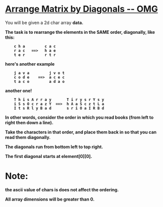 # [Arrange Matrix by Diagonals -- OMG](https://www.codewars.com/kata/arrange-matrix-by-diagonals-omg "https://www.codewars.com/kata/5ab1f8d38d28f67410000090")

You will be given a 2d char array <strong>data.



The task is to rearrange the elements in the SAME order, diagonally, like this:

        c h a         c a c 
        r a c   ==>   h a e
        t e r         r t r
      
here's another example
      
        j a v a         j v o t 
        c o d e    ==>  a c e c
        t a c o         a d a o 
        
      
another one!
      
        T h i s A r r a y       T i r y s r Y s y
        i S s O c r a z Y  ==>  h A a S c z t L a
        I t s R l y B a d       s r i O a I R B d
      


In other words, consider the order in which you read books (from left to right then down a line).

Take the characters in that order, and place them back in so that you can read them diagonally.

The diagonals run from bottom left to top right.

The first diagonal starts at element[0][0].


# Note: 

the ascii value of chars is does not affect the ordering.

All array dimensions will be greater than 0.